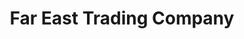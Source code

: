 ---
title: "Far East Trading Company"
url: /virginia-beach/far-east-trading-company/
shop: furniture
---
